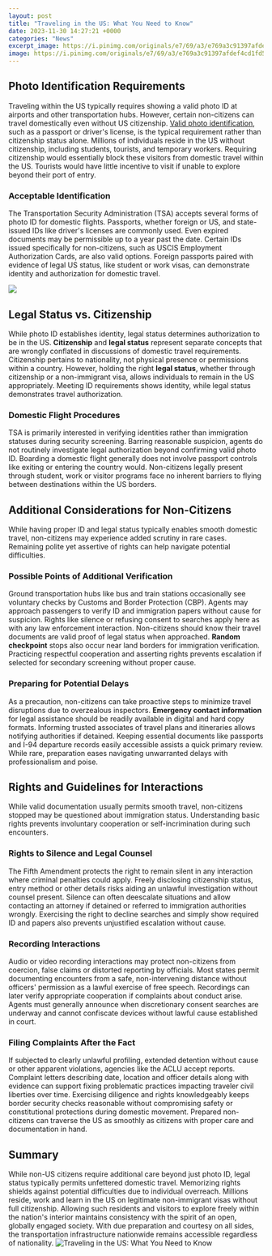 ```yaml
---
layout: post
title: "Traveling in the US: What You Need to Know"
date: 2023-11-30 14:27:21 +0000
categories: "News"
excerpt_image: https://i.pinimg.com/originals/e7/69/a3/e769a3c91397afdef4cd1fd5c1d39bae.jpg
image: https://i.pinimg.com/originals/e7/69/a3/e769a3c91397afdef4cd1fd5c1d39bae.jpg
---
```


## Photo Identification Requirements
Traveling within the US typically requires showing a valid photo ID at airports and other transportation hubs. However, certain non-citizens can travel domestically even without US citizenship. [Valid photo identification](https://logurl.github.io/about/), such as a passport or driver's license, is the typical requirement rather than citizenship status alone. 
Millions of individuals reside in the US without citizenship, including students, tourists, and temporary workers. Requiring citizenship would essentially block these visitors from domestic travel within the US. Tourists would have little incentive to visit if unable to explore beyond their port of entry. 
### Acceptable Identification  
The Transportation Security Administration (TSA) accepts several forms of photo ID for domestic flights. Passports, whether foreign or US, and state-issued IDs like driver's licenses are commonly used. Even expired documents may be permissible up to a year past the date. 
Certain IDs issued specifically for non-citizens, such as USCIS Employment Authorization Cards, are also valid options. Foreign passports paired with evidence of legal US status, like student or work visas, can demonstrate identity and authorization for domestic travel.

![](https://i.pinimg.com/736x/25/f8/dc/25f8dc20469f08964b483334f4efd392.jpg)
## Legal Status vs. Citizenship
While photo ID establishes identity, legal status determines authorization to be in the US. **Citizenship** and **legal status** represent separate concepts that are wrongly conflated in discussions of domestic travel requirements.
Citizenship pertains to nationality, not physical presence or permissions within a country. However, holding the right **legal status**, whether through citizenship or a non-immigrant visa, allows individuals to remain in the US appropriately. Meeting ID requirements shows identity, while legal status demonstrates travel authorization.
### Domestic Flight Procedures   
TSA is primarily interested in verifying identities rather than immigration statuses during security screening. Barring reasonable suspicion, agents do not routinely investigate legal authorization beyond confirming valid photo ID. 
Boarding a domestic flight generally does not involve passport controls like exiting or entering the country would. Non-citizens legally present through student, work or visitor programs face no inherent barriers to flying between destinations within the US borders.
## Additional Considerations for Non-Citizens
While having proper ID and legal status typically enables smooth domestic travel, non-citizens may experience added scrutiny in rare cases. Remaining polite yet assertive of rights can help navigate potential difficulties. 
### Possible Points of Additional Verification
Ground transportation hubs like bus and train stations occasionally see voluntary checks by Customs and Border Protection (CBP). Agents may approach passengers to verify ID and immigration papers without cause for suspicion. 
Rights like silence or refusing consent to searches apply here as with any law enforcement interaction. Non-citizens should know their travel documents are valid proof of legal status when approached. 
**Random checkpoint** stops also occur near land borders for immigration verification. Practicing respectful cooperation and asserting rights prevents escalation if selected for secondary screening without proper cause.
### Preparing for Potential Delays  
As a precaution, non-citizens can take proactive steps to minimize travel disruptions due to overzealous inspectors. **Emergency contact information** for legal assistance should be readily available in digital and hard copy formats. 
Informing trusted associates of travel plans and itineraries allows notifying authorities if detained. Keeping essential documents like passports and I-94 departure records easily accessible assists a quick primary review. While rare, preparation eases navigating unwarranted delays with professionalism and poise.
## Rights and Guidelines for Interactions
While valid documentation usually permits smooth travel, non-citizens stopped may be questioned about immigration status. Understanding basic rights prevents involuntary cooperation or self-incrimination during such encounters.
### Rights to Silence and Legal Counsel 
The Fifth Amendment protects the right to remain silent in any interaction where criminal penalties could apply. Freely disclosing citizenship status, entry method or other details risks aiding an unlawful investigation without counsel present. 
Silence can often deescalate situations and allow contacting an attorney if detained or referred to immigration authorities wrongly. Exercising the right to decline searches and simply show required ID and papers also prevents unjustified escalation without cause. 
### Recording Interactions 
Audio or video recording interactions may protect non-citizens from coercion, false claims or distorted reporting by officials. Most states permit documenting encounters from a safe, non-intervening distance without officers' permission as a lawful exercise of free speech. 
Recordings can later verify appropriate cooperation if complaints about conduct arise. Agents must generally announce when discretionary consent searches are underway and cannot confiscate devices without lawful cause established in court. 
### Filing Complaints After the Fact
If subjected to clearly unlawful profiling, extended detention without cause or other apparent violations, agencies like the ACLU accept reports. Complaint letters describing date, location and officer details along with evidence can support fixing problematic practices impacting traveler civil liberties over time. 
Exercising diligence and rights knowledgeably keeps border security checks reasonable without compromising safety or constitutional protections during domestic movement. Prepared non-citizens can traverse the US as smoothly as citizens with proper care and documentation in hand.
## Summary
While non-US citizens require additional care beyond just photo ID, legal status typically permits unfettered domestic travel. Memorizing rights shields against potential difficulties due to individual overreach. 
Millions reside, work and learn in the US on legitimate non-immigrant visas without full citizenship. Allowing such residents and visitors to explore freely within the nation's interior maintains consistency with the spirit of an open, globally engaged society. With due preparation and courtesy on all sides, the transportation infrastructure nationwide remains accessible regardless of nationality.
![Traveling in the US: What You Need to Know](https://i.pinimg.com/originals/e7/69/a3/e769a3c91397afdef4cd1fd5c1d39bae.jpg)